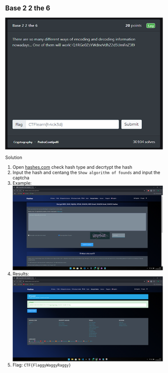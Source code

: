 ## Base 2 2 the 6

![Base 2 2 the 6 - Cryptography](https://raw.githubusercontent.com/raxh918/CTF/refs/heads/main/ctflearn.com/Cryptography/Base%202%202%20the%206/image.png)

 Solution

1. Open [hashes.com](https://hashes.com/en/decrypt/hash) check hash type and decrtypt the hash
2. Input the hash and centang the ```Show algorithm of founds```  and input the captcha
3. Example:
![Q1RGe0ZsYWdneVdhZ2d5UmFnZ3l9](https://raw.githubusercontent.com/raxh918/CTF/refs/heads/main/ctflearn.com/Base%202%202%20the%206/Screenshot%202024-11-24%20174715.png)
4. Results:
![Base64](https://raw.githubusercontent.com/raxh918/CTF/refs/heads/main/ctflearn.com/Base%202%202%20the%206/Screenshot%202024-11-24%20174734.png)
5. Flag: ```CTF{FlaggyWaggyRaggy}```
